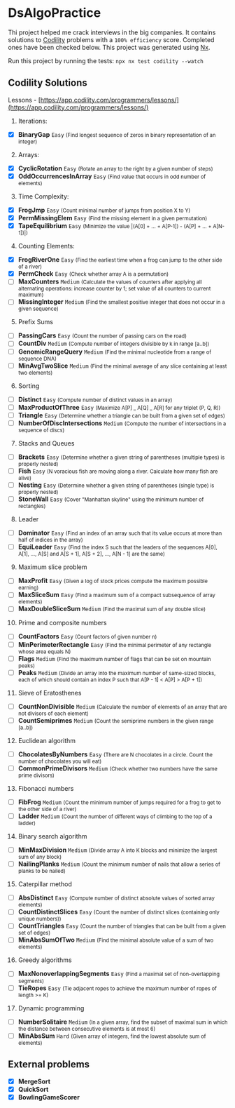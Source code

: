 # DsAlgoPractice

Thi project helped me crack interviews in the big companies. It contains solutions to [Codility](https://app.codility.com/programmers/lessons/) problems with a `100% efficiency` score. Completed ones have been checked below. This project was generated using [Nx](https://nx.dev).

Run this project by running the tests: `npx nx test codility --watch`

## Codility Solutions

Lessons - [https://app.codility.com/programmers/lessons/](https://app.codility.com/programmers/lessons/)

1. Iterations:

- [x] <b>BinaryGap</b> `Easy`
      <small>(Find longest sequence of zeros in binary representation of an integer)</small>

2. Arrays:

- [x] <b>CyclicRotation</b> `Easy`
      <small>(Rotate an array to the right by a given number of steps)</small>
- [x] <b>OddOccurrencesInArray</b> `Easy`
      <small>(Find value that occurs in odd number of elements)</small>

3. Time Complexity:

- [x] <b>FrogJmp</b> `Easy`
      <small>(Count minimal number of jumps from position X to Y)</small>
- [x] <b>PermMissingElem</b> `Easy`
      <small>(Find the missing element in a given permutation)</small>
- [x] <b>TapeEquilibrium</b> `Easy`
      <small>(Minimize the value |(A[0] + ... + A[P-1]) - (A[P] + ... + A[N-1])|)</small>

4. Counting Elements:

- [x] <b>FrogRiverOne</b> `Easy`
      <small>(Find the earliest time when a frog can jump to the other side of a river)</small>
- [x] <b>PermCheck</b> `Easy`
      <small>(Check whether array A is a permutation)</small>
- [ ] <b>MaxCounters</b> `Medium`
      <small>(Calculate the values of counters after applying all alternating operations: increase counter by 1; set value of all counters to current maximum)</small>
- [ ] <b>MissingInteger</b> `Medium`
      <small>(Find the smallest positive integer that does not occur in a given sequence)</small>

5. Prefix Sums

- [ ] <b>PassingCars</b> `Easy`
      <small>(Count the number of passing cars on the road)</small>
- [ ] <b>CountDiv</b> `Medium`
      <small>(Compute number of integers divisible by k in range [a..b])</small>
- [ ] <b>GenomicRangeQuery</b> `Medium`
      <small>(Find the minimal nucleotide from a range of sequence DNA)</small>
- [ ] <b>MinAvgTwoSlice</b> `Medium`
      <small>(Find the minimal average of any slice containing at least two elements)</small>

6. Sorting

- [ ] <b>Distinct</b> `Easy`
      <small>(Compute number of distinct values in an array)</small>
- [ ] <b>MaxProductOfThree</b> `Easy`
      <small>(Maximize A[P] _ A[Q] _ A[R] for any triplet (P, Q, R))</small>
- [ ] <b>Triangle</b> `Easy`
      <small>(Determine whether a triangle can be built from a given set of edges)</small>
- [ ] <b>NumberOfDiscIntersections</b> `Medium`
      <small>(Compute the number of intersections in a sequence of discs)</small>

7. Stacks and Queues

- [ ] <b>Brackets</b> `Easy`
      <small>(Determine whether a given string of parentheses (multiple types) is properly nested)</small>
- [ ] <b>Fish</b> `Easy`
      <small>(N voracious fish are moving along a river. Calculate how many fish are alive)</small>
- [ ] <b>Nesting</b> `Easy`
      <small>(Determine whether a given string of parentheses (single type) is properly nested)</small>
- [ ] <b>StoneWall</b> `Easy`
      <small>(Cover "Manhattan skyline" using the minimum number of rectangles)</small>

8. Leader

- [ ] <b>Dominator</b> `Easy`
      <small>(Find an index of an array such that its value occurs at more than half of indices in the array)</small>
- [ ] <b>EquiLeader</b> `Easy`
      <small>(Find the index S such that the leaders of the sequences A[0], A[1], ..., A[S] and A[S + 1], A[S + 2], ..., A[N - 1] are the same)</small>

9. Maximum slice problem

- [ ] <b>MaxProfit</b> `Easy`
      <small>(Given a log of stock prices compute the maximum possible earning)</small>
- [ ] <b>MaxSliceSum</b> `Easy`
      <small>(Find a maximum sum of a compact subsequence of array elements)</small>
- [ ] <b>MaxDoubleSliceSum</b> `Medium`
      <small>(Find the maximal sum of any double slice)</small>

10. Prime and composite numbers

- [ ] <b>CountFactors</b> `Easy`
      <small>(Count factors of given number n)</small>
- [ ] <b>MinPerimeterRectangle</b> `Easy`
      <small>(Find the minimal perimeter of any rectangle whose area equals N)</small>
- [ ] <b>Flags</b> `Medium`
      <small>(Find the maximum number of flags that can be set on mountain peaks)</small>
- [ ] <b>Peaks</b> `Medium`
      <small>(Divide an array into the maximum number of same-sized blocks, each of which should contain an index P such that A[P - 1] < A[P] > A[P + 1])</small>

11. Sieve of Eratosthenes

- [ ] <b>CountNonDivisible</b> `Medium`
      <small>(Calculate the number of elements of an array that are not divisors of each element)</small>
- [ ] <b>CountSemiprimes</b> `Medium`
      <small>(Count the semiprime numbers in the given range [a..b])</small>

12. Euclidean algorithm

- [ ] <b>ChocolatesByNumbers</b> `Easy`
      <small>(There are N chocolates in a circle. Count the number of chocolates you will eat)</small>
- [ ] <b>CommonPrimeDivisors</b> `Medium`
      <small>(Check whether two numbers have the same prime divisors)</small>

13. Fibonacci numbers

- [ ] <b>FibFrog</b> `Medium`
      <small>(Count the minimum number of jumps required for a frog to get to the other side of a river)</small>
- [ ] <b>Ladder</b> `Medium`
      <small>(Count the number of different ways of climbing to the top of a ladder)</small>

14. Binary search algorithm

- [ ] <b>MinMaxDivision</b> `Medium`
      <small>(Divide array A into K blocks and minimize the largest sum of any block)</small>
- [ ] <b>NailingPlanks</b> `Medium`
      <small>(Count the minimum number of nails that allow a series of planks to be nailed)</small>

15. Caterpillar method

- [ ] <b>AbsDistinct</b> `Easy`
      <small>(Compute number of distinct absolute values of sorted array elements)</small>
- [ ] <b>CountDistinctSlices</b> `Easy`
      <small>(Count the number of distinct slices (containing only unique numbers))</small>
- [ ] <b>CountTriangles</b> `Easy`
      <small>(Count the number of triangles that can be built from a given set of edges)</small>
- [ ] <b>MinAbsSumOfTwo</b> `Medium`
      <small>(Find the minimal absolute value of a sum of two elements)</small>

16. Greedy algorithms

- [ ] <b>MaxNonoverlappingSegments</b> `Easy`
      <small>(Find a maximal set of non-overlapping segments)</small>
- [ ] <b>TieRopes</b> `Easy`
      <small>(Tie adjacent ropes to achieve the maximum number of ropes of length >= K)</small>

17. Dynamic programming

- [ ] <b>NumberSolitaire</b> `Medium`
      <small>(In a given array, find the subset of maximal sum in which the distance between consecutive elements is at most 6)</small>
- [ ] <b>MinAbsSum</b> `Hard`
      <small>(Given array of integers, find the lowest absolute sum of elements)</small>

## External problems

- [x] <b>MergeSort</b>
- [x] <b>QuickSort</b>
- [x] <b>BowlingGameScorer</b>
